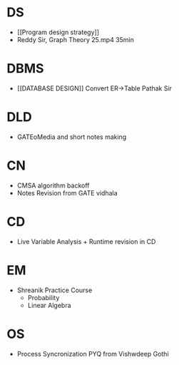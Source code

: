 # DS
- [[Program design strategy]]
- Reddy Sir, Graph Theory 25.mp4 35min

# DBMS
- [[DATABASE DESIGN]] Convert ER->Table Pathak Sir

# DLD 
- GATEoMedia and short notes making

# CN
- CMSA algorithm backoff
- Notes Revision from GATE vidhala

# CD
- Live Variable Analysis + Runtime revision in CD

# EM
- Shreanik Practice Course
	- Probability
	- Linear Algebra

# OS
- Process Syncronization PYQ from Vishwdeep Gothi